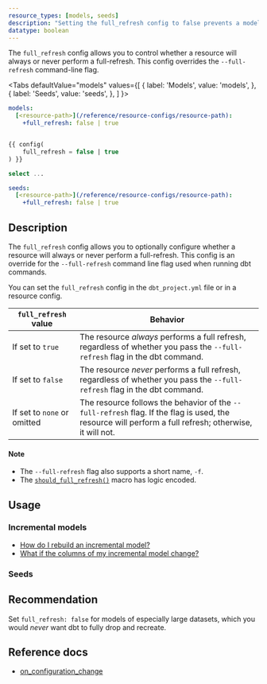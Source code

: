 ```yaml
---
resource_types: [models, seeds]
description: "Setting the full_refresh config to false prevents a model or seed from being rebuilt, even when the `--full-refresh` flag is included in an invocation."
datatype: boolean
---
```


The `full_refresh` config allows you to control whether a resource will always or never perform a full-refresh. This config overrides the `--full-refresh` command-line flag.

<Tabs
  defaultValue="models"
  values={[
    { label: 'Models', value: 'models', },
    { label: 'Seeds', value: 'seeds', },
  ]
}>

<TabItem value="models">

<File name='dbt_project.yml'>

```yml
models:
  [<resource-path>](/reference/resource-configs/resource-path):
    +full_refresh: false | true 
```

</File>

<File name='models/<modelname>.sql'>

```sql

{{ config(
    full_refresh = false | true
) }}

select ...
```

</File>

</TabItem>

<TabItem value="seeds">

<File name='dbt_project.yml'>

```yml
seeds:
  [<resource-path>](/reference/resource-configs/resource-path):
    +full_refresh: false | true

```

</File>

</TabItem>

</Tabs>

## Description

The `full_refresh` config allows you to optionally configure whether a resource will always or never perform a full-refresh. This config is an override for the `--full-refresh` command line flag used when running dbt commands. 

You can set the `full_refresh` config in the `dbt_project.yml` file or in a resource config. 

| `full_refresh` value | Behavior |
| ---------------------------- | -------- |
| If set to `true` | The resource _always_ performs a full refresh, regardless of whether you pass the `--full-refresh` flag in the dbt command. |
| If set to `false` | The resource _never_ performs a full refresh, regardless of whether you pass the `--full-refresh` flag in the dbt command. |
| If set to `none` or omitted | The resource follows the behavior of the `--full-refresh` flag. If the flag is used, the resource will perform a full refresh; otherwise, it will not. |

#### Note
- The `--full-refresh` flag also supports a short name, `-f`.
- The [`should_full_refresh()`](https://github.com/dbt-labs/dbt-adapters/blob/60005a0a2bd33b61cb65a591bc1604b1b3fd25d5/dbt/include/global_project/macros/materializations/configs.sql) macro has logic encoded.

## Usage

### Incremental models

* [How do I rebuild an incremental model?](/docs/build/incremental-models#how-do-i-rebuild-an-incremental-model)
* [What if the columns of my incremental model change?](/docs/build/incremental-models#what-if-the-columns-of-my-incremental-model-change)

### Seeds

<FAQ path="Seeds/full-refresh-seed" />

## Recommendation
Set `full_refresh: false` for models of especially large datasets, which you would _never_ want dbt to fully drop and recreate.

## Reference docs
* [on_configuration_change](/reference/resource-configs/on_configuration_change)
